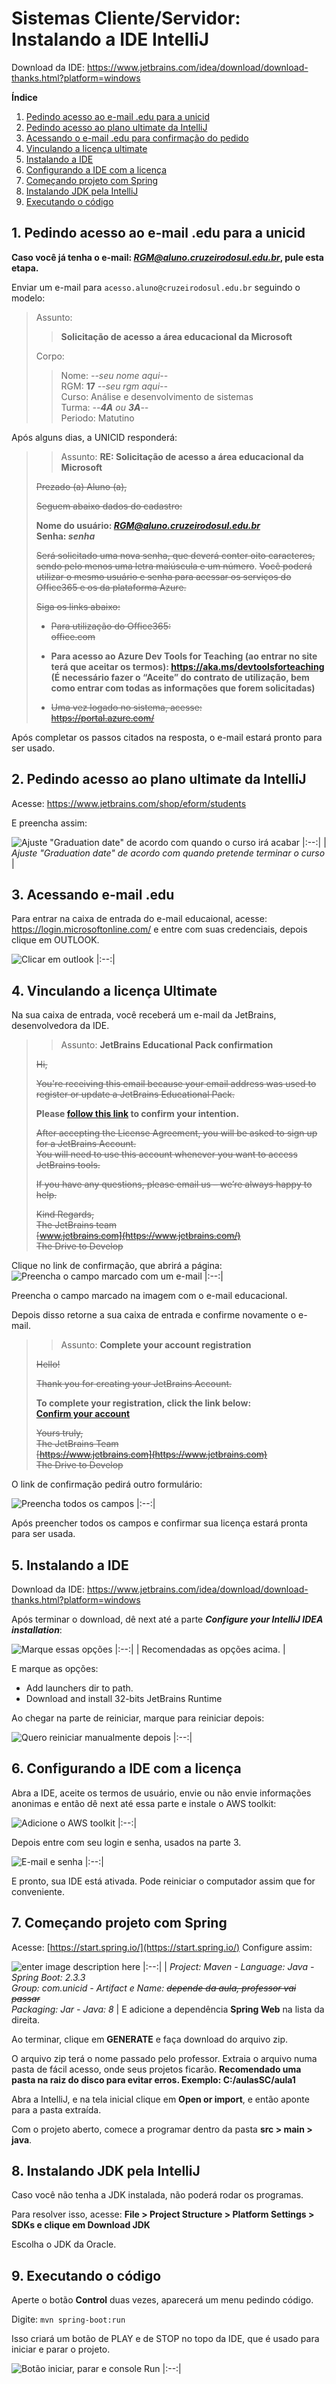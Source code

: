 

# Sistemas Cliente/Servidor: Instalando a IDE IntelliJ
Download da IDE: https://www.jetbrains.com/idea/download/download-thanks.html?platform=windows

**Índice**
 1. [Pedindo acesso ao e-mail .edu para a unicid](#1-pedindo-acesso-ao-e-mail-edu-para-a-unicid)
 2. [Pedindo acesso ao plano ultimate da IntelliJ](#2-pedindo-acesso-ao-plano-ultimate-da-intellij)
 3. [Acessando o e-mail .edu para confirmação do pedido](#3-acessando-e-mail-edu)
 4. [Vinculando a licença ultimate](#4-vinculando-a-licença-ultimate)
 5. [Instalando a IDE](#5-instalando-a-ide)
 6. [Configurando a IDE com a licença](#6-configurando-a-ide-com-a-licença)
 7. [Começando projeto com Spring](#7-começando-projeto-com-spring)
 8. [Instalando JDK pela IntelliJ](#8-instalando-jdk-pela-intellij)
 9. [Executando o código](#9-executando-o-c%C3%B3digo)

## 1. Pedindo acesso ao e-mail .edu para a unicid
**Caso você já tenha o e-mail: *RGM@aluno.cruzeirodosul.edu.br*, pule esta etapa.** 

Enviar um e-mail para `acesso.aluno@cruzeirodosul.edu.br` seguindo o modelo:
>Assunto: 
>>**Solicitação de acesso a área educacional da Microsoft**
>
>Corpo:
>
>>Nome: *--seu nome aqui--* <br/>
>>RGM: **17** *--seu rgm aqui--* <br/>
>>Curso: Análise e desenvolvimento de sistemas <br/>
>>Turma: *--**4A** ou **3A**--* <br/>
>> Periodo: Matutino <br/>

Após alguns dias, a UNICID responderá:
>>Assunto: **RE: Solicitação de acesso a área educacional da Microsoft**
>
>~~Prezado (a) Aluno (a),~~
>
>~~Seguem abaixo dados do cadastro:~~
>
>**Nome do usuário: *RGM@aluno.cruzeirodosul.edu.br*** <br/>
>**Senha: *senha***
>
>~~Será solicitado uma nova senha, que deverá conter oito caracteres, sendo pelo menos uma letra maiúscula e um número~~. 
>~~Você poderá utilizar o mesmo usuário e senha para acessar os serviços do Office365 e os da plataforma Azure.~~ 
>
>~~Siga os links abaixo:~~
>
>- ~~Para utilização do Office365:~~ <br/>
>~~office.com~~ 
> 
>- **Para acesso ao Azure Dev Tools for Teaching (ao entrar no site terá que aceitar os termos):
> https://aka.ms/devtoolsforteaching <br/>
> (É necessário fazer o “Aceite” do contrato de utilização, bem como entrar com todas as informações que forem solicitadas)**  
>
>- ~~Uma vez logado no sistema, acesse:~~ <br/>
>~~https://portal.azure.com/~~

Após completar os passos citados na resposta, o e-mail estará pronto para ser usado.

## 2. Pedindo acesso ao plano ultimate da IntelliJ
Acesse: https://www.jetbrains.com/shop/eform/students

E preencha assim: 

![Ajuste "Graduation date" de acordo com quando o curso irá acabar](https://raw.githubusercontent.com/robnunes0727/Sistemas-Cliente-Servidor/tutorial/img-form.png)
|:--:| 
| *Ajuste "Graduation date" de acordo com quando pretende terminar o curso* |

## 3. Acessando e-mail .edu
Para entrar na caixa de entrada do e-mail educaional, acesse: https://login.microsoftonline.com/ e entre com suas credenciais, depois clique em OUTLOOK.

![Clicar em outlook](https://raw.githubusercontent.com/robnunes0727/Sistemas-Cliente-Servidor/tutorial/img-outlook.png)
|:--:|

## 4. Vinculando a licença Ultimate
Na sua caixa de entrada, você receberá um e-mail da JetBrains, desenvolvedora da IDE.
>>Assunto: **JetBrains Educational Pack confirmation**
> 
> ~~Hi,~~
>
>~~You're receiving this email because your email address was used to register or update a JetBrains Educational Pack.~~
>
>**Please [follow this link](https://www.jetbrains.com/)  to confirm your intention.**
>
>~~After accepting the License Agreement, you will be asked to sign up for a JetBrains Account.  
You will need to use this account whenever you want to access JetBrains tools.~~
>
>~~If you have any questions, please email us – we’re always happy to help.~~
>
>~~Kind Regards,  
>The JetBrains team  
>[www.jetbrains.com](https://www.jetbrains.com/)  
>The Drive to Develop~~

Clique no link de confirmação, que abrirá a página:
![Preencha o campo marcado com um e-mail](https://raw.githubusercontent.com/robnunes0727/Sistemas-Cliente-Servidor/tutorial/img-jetcongrats.png)
|:--:|

Preencha o campo marcado na imagem com o e-mail educacional. 

Depois disso retorne a sua caixa de entrada e confirme novamente o e-mail.
>>Assunto: **Complete your account registration**
>
>~~Hello!~~
>
>~~Thank you for creating your JetBrains Account.~~
>
>**To complete your registration, click the link below:  
>[Confirm your account](https://account.jetbrains.com/)**
>
>~~Yours truly,  
>The JetBrains Team  
>[https://www.jetbrains.com](https://www.jetbrains.com)  
>The Drive to Develop~~ 

O link de confirmação pedirá outro formulário:

![Preencha todos os campos](https://raw.githubusercontent.com/robnunes0727/Sistemas-Cliente-Servidor/tutorial/img-jetacc.png)
|:--:|

Após preencher todos os campos e confirmar sua licença estará pronta para ser usada.

## 5. Instalando a IDE
Download da IDE: https://www.jetbrains.com/idea/download/download-thanks.html?platform=windows

Após terminar o download, dê next até a parte ***Configure your IntelliJ IDEA installation***:

![Marque essas opções](https://raw.githubusercontent.com/robnunes0727/Sistemas-Cliente-Servidor/tutorial/img-install1.png)
|:--:|
| Recomendadas as opções acima. |

E marque as opções:
- Add launchers dir to path.
- Download and install 32-bits JetBrains Runtime

Ao chegar na parte de reiniciar, marque para reiniciar depois:

![Quero reiniciar manualmente depois](https://raw.githubusercontent.com/robnunes0727/Sistemas-Cliente-Servidor/tutorial/img-install2.png)
|:--:|

## 6. Configurando a IDE com a licença
Abra a IDE, aceite os termos de usuário, envie ou não envie informações anonimas e então dê next até essa parte e instale o AWS toolkit:

![Adicione o AWS toolkit](https://raw.githubusercontent.com/robnunes0727/Sistemas-Cliente-Servidor/tutorial/img-config1.png)
|:--:|

Depois entre com seu login e senha, usados na parte 3.

![E-mail e senha](https://raw.githubusercontent.com/robnunes0727/Sistemas-Cliente-Servidor/tutorial/img-config2.png)
|:--:|

E pronto, sua IDE está ativada. Pode reiniciar o computador assim que for conveniente.

## 7. Começando projeto com Spring
Acesse: [https://start.spring.io/](https://start.spring.io/)
Configure assim:

![enter image description here](https://raw.githubusercontent.com/robnunes0727/Sistemas-Cliente-Servidor/tutorial/img-spring1.png)
|:--:|
| *Project: Maven - Language: Java - Spring Boot: 2.3.3* <br /> *Group: com.unicid - Artifact e Name: ~~depende da aula, professor vai passar~~* <br /> *Packaging: Jar - Java: 8*  |
E adicione a dependência **Spring Web** na lista da direita.

Ao terminar, clique em **GENERATE** e faça download do arquivo zip.

O arquivo zip terá o nome passado pelo professor. Extraia o arquivo numa pasta de fácil acesso, onde seus projetos ficarão. **Recomendado uma pasta na raiz do disco para evitar erros. Exemplo: C:/aulasSC/aula1**

Abra a IntelliJ, e na tela inicial clique em **Open or import**, e então aponte para a pasta extraída.

Com o projeto aberto, comece a programar dentro da pasta **src > main > java**. 

## 8. Instalando JDK pela IntelliJ 
Caso você não tenha a JDK instalada, não poderá rodar os programas. 

Para resolver isso, acesse: **File > Project Structure > Platform Settings > SDKs e clique em Download JDK** 

Escolha o JDK da Oracle.

## 9. Executando o código
Aperte o botão **Control** duas vezes, aparecerá um menu pedindo código. 

Digite: `mvn spring-boot:run` 

Isso criará um botão de PLAY e de STOP no topo da IDE, que é usado para iniciar e parar o projeto. 

![Botão iniciar, parar e console Run](https://raw.githubusercontent.com/robnunes0727/Sistemas-Cliente-Servidor/tutorial/img-spring5.png)
|:--:|
